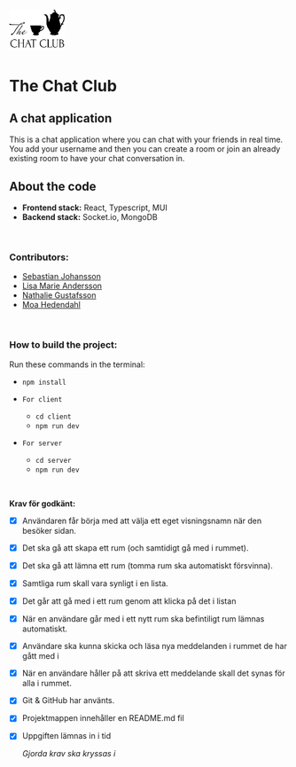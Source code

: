 # <img src="./client/src/assets/logosvart.png" width="100rem"/>

# The Chat Club

## A chat application

This is a chat application where you can chat with your friends in real time. You add your username and then you can create a room or join an already existing room to have your chat conversation in.

## About the code

- **Frontend stack:** React, Typescript, MUI
- **Backend stack:** Socket.io, MongoDB

<br>

### Contributors:

- [Sebastian Johansson](https://github.com/Sebastianjohansson123)
- [Lisa Marie Andersson](https://github.com/lisamarieandersson)
- [Nathalie Gustafsson](https://github.com/nathaliegustafsson)
- [Moa Hedendahl](https://github.com/moamoa07)

<br>

### How to build the project:

Run these commands in the terminal:

- `npm install`

- `For client`

  - `cd client`
  - `npm run dev`

- `For server`
  - `cd server`
  - `npm run dev`

<br>

**Krav för godkänt:**

- [x] Användaren får börja med att välja ett eget visningsnamn när den besöker sidan.
- [x] Det ska gå att skapa ett rum (och samtidigt gå med i rummet).
- [x] Det ska gå att lämna ett rum (tomma rum ska automatiskt försvinna).
- [x] Samtliga rum skall vara synligt i en lista.
- [x] Det går att gå med i ett rum genom att klicka på det i listan
- [x] När en användare går med i ett nytt rum ska befintiligt rum lämnas automatiskt.
- [x] Användare ska kunna skicka och läsa nya meddelanden i rummet de har gått med i
- [x] När en användare håller på att skriva ett meddelande skall det synas för alla i rummet.
- [x] Git & GitHub har använts.
- [x] Projektmappen innehåller en README.md fil
- [x] Uppgiften lämnas in i tid

  _Gjorda krav ska kryssas i_
